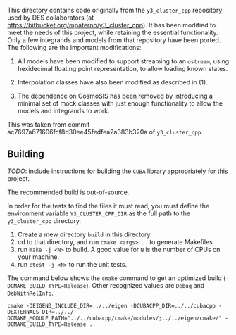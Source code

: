 This directory contains code originally from the `y3_cluster_cpp` repository
used by DES collaborators (at https://bitbucket.org/mpaterno/y3_cluster_cpp).
It has been modified to meet the needs of this project,
while retaining the essential functionality.
Only a few integrands and models from that repository have been ported.
The following are the important modifications:

1. All models have been modified to support streaming to an `ostream`, using
   hexidecimal floating point representation, to allow loading known states.

2. Interpolation classes have also been modified as described in (1).

3. The dependence on CosmoSIS has been removed by introducing a minimal set
   of mock classes with just enough functionality to allow the models and
   integrands to work.

This was taken from commit ac7697a671606fcf8d30ee45fedfea2a383b320a of
`y3_cluster_cpp`.

## Building

*TODO*: include instructions for building the `CUBA` library appropriately for
this project.

The recommended build is out-of-source.

In order for the tests to find the files it must read, you must define the environment variable `Y3_CLUSTER_CPP_DIR`
as the full path to the `y3_cluster_cpp` directory.

1. Create a mew directory `build` in this directory.
2. cd to that directory, and run `cmake <args> ..` to generate Makefiles
3. run `make -j <N>` to build. A good value for `N` is the number of CPUs on your machine.
4. run `ctest -j <N>` to run the unit tests.

The command below shows the `cmake` command to get an optimized build (`-DCMAKE_BUILD_TYPE=Release`).
Other recognized values are `Debug` and `DebWithRelInfo`.

```
cmake -DEIGEN3_INCLUDE_DIR=../../eigen -DCUBACPP_DIR=../../cubacpp -DEXTERNALS_DIR=../../  -DCMAKE_MODULE_PATH="../../cubacpp/cmake/modules/;../../eigen/cmake/" -DCMAKE_BUILD_TYPE=Release ..
```



